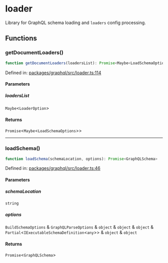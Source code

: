 # loader

Library for GraphQL schema loading and `loaders` config processing.

## Functions

### getDocumentLoaders()

```ts
function getDocumentLoaders(loadersList): Promise<Maybe<LoadSchemaOptions>>
```

Defined in: [packages/graphql/src/loader.ts:114](https://github.com/graphql-markdown/graphql-markdown/blob/main/packages/graphql/src/loader.ts#L114)

#### Parameters

##### loadersList

`Maybe`\<`LoaderOption`\>

#### Returns

`Promise`\<`Maybe`\<`LoadSchemaOptions`\>\>

***

### loadSchema()

```ts
function loadSchema(schemaLocation, options): Promise<GraphQLSchema>
```

Defined in: [packages/graphql/src/loader.ts:46](https://github.com/graphql-markdown/graphql-markdown/blob/main/packages/graphql/src/loader.ts#L46)

#### Parameters

##### schemaLocation

`string`

##### options

`BuildSchemaOptions` & `GraphQLParseOptions` & `object` & `object` & `object` & `Partial`\<`IExecutableSchemaDefinition`\<`any`\>\> & `object` & `object`

#### Returns

`Promise`\<`GraphQLSchema`\>
